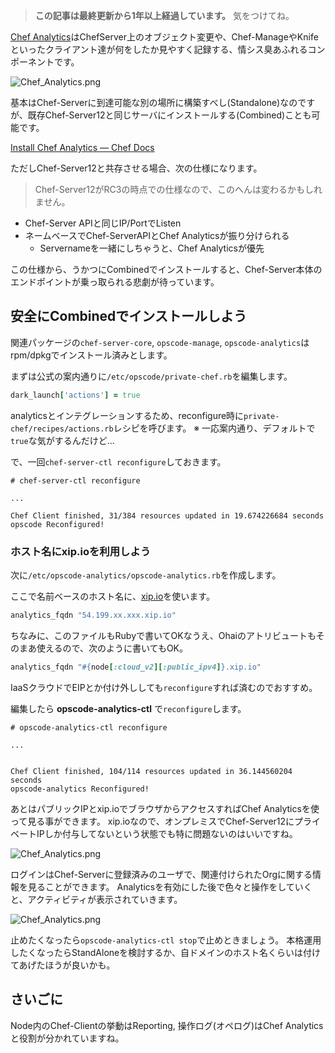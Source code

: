 <!-- too_old -->
> **この記事は最終更新から1年以上経過しています。** 気をつけてね。


[Chef Analytics](https://www.getchef.com/blog/2014/07/15/meet-the-chef-analytics-platform/)はChefServer上のオブジェクト変更や、Chef-ManageやKnifeといったクライアント達が何をしたか見やすく記録する、情シス臭あふれるコンポーネントです。

![Chef_Analytics.png](https://qiita-image-store.s3.amazonaws.com/0/7454/a5b26475-6c97-547f-bdb1-23b0f47cf3de.png "Chef_Analytics.png")


基本はChef-Serverに到達可能な別の場所に構築すべし(Standalone)なのですが、既存Chef-Server12と同じサーバにインストールする(Combined)ことも可能です。

[Install Chef Analytics — Chef Docs](https://docs.getchef.com/install_analytics.html "Install Chef Analytics — Chef Docs")


ただしChef-Server12と共存させる場合、次の仕様になります。
> Chef-Server12がRC3の時点での仕様なので、このへんは変わるかもしれません。

- Chef-Server APIと同じIP/PortでListen
- ネームベースでChef-ServerAPIとChef Analyticsが振り分けられる
    - Servernameを一緒にしちゃうと、Chef Analyticsが優先

この仕様から、うかつにCombinedでインストールすると、Chef-Server本体のエンドポイントが乗っ取られる悲劇が待っています。


## 安全にCombinedでインストールしよう

関連パッケージの`chef-server-core`, `opscode-manage`, `opscode-analytics`はrpm/dpkgでインストール済みとします。

まずは公式の案内通りに`/etc/opscode/private-chef.rb`を編集します。

```/etc/opscode/private-chef.rb
dark_launch['actions'] = true
```


analyticsとインテグレーションするため、reconfigure時に`private-chef/recipes/actions.rb`レシピを呼びます。
※ 一応案内通り、デフォルトで`true`な気がするんだけど...

で、一回`chef-server-ctl reconfigure`しておきます。


```
# chef-server-ctl reconfigure

...

Chef Client finished, 31/384 resources updated in 19.674226684 seconds
opscode Reconfigured!
```

### ホスト名にxip.ioを利用しよう

次に`/etc/opscode-analytics/opscode-analytics.rb`を作成します。

ここで名前ベースのホスト名に、[xip.io](http://xip.io/ "xip.io: wildcard DNS for everyone")を使います。

```/etc/opscode-analytics/opscode-analytics.rb
analytics_fqdn "54.199.xx.xxx.xip.io"
```

ちなみに、このファイルもRubyで書いてOKなうえ、Ohaiのアトリビュートもそのまあ使えるので、次のように書いてもOK。

```/etc/opscode-analytics/opscode-analytics.rb
analytics_fqdn "#{node[:cloud_v2][:public_ipv4]}.xip.io"
```

IaaSクラウドでEIPとか付け外ししても`reconfigure`すれば済むのでおすすめ。

編集したら **opscode-analytics-ctl** で`reconfigure`します。

```
# opscode-analytics-ctl reconfigure

...


Chef Client finished, 104/114 resources updated in 36.144560204 seconds
opscode-analytics Reconfigured!
```

あとはパブリックIPとxip.ioでブラウザからアクセスすればChef Analyticsを使って見る事ができます。
xip.ioなので、オンプレミスでChef-Server12にプライベートIPしか付与してないという状態でも特に問題ないのはいいですね。

![Chef_Analytics.png](https://qiita-image-store.s3.amazonaws.com/0/7454/4ab317fc-0acc-bec7-a1be-d833d07df243.png "Chef_Analytics.png")

ログインはChef-Serverに登録済みのユーザで、関連付けられたOrgに関する情報を見ることができます。
Analyticsを有効にした後で色々と操作をしていくと、アクティビティが表示されていきます。

![Chef_Analytics.png](https://qiita-image-store.s3.amazonaws.com/0/7454/e408ad6f-1da4-ceed-56a8-e3c70762faef.png "Chef_Analytics.png")



止めたくなったら`opscode-analytics-ctl stop`で止めときましょう。
本格運用したくなったらStandAloneを検討するか、自ドメインのホスト名くらいは付けてあげたほうが良いかも。

## さいごに

Node内のChef-Clientの挙動はReporting, 操作ログ(オペログ)はChef Analyticsと役割が分かれていますね。

